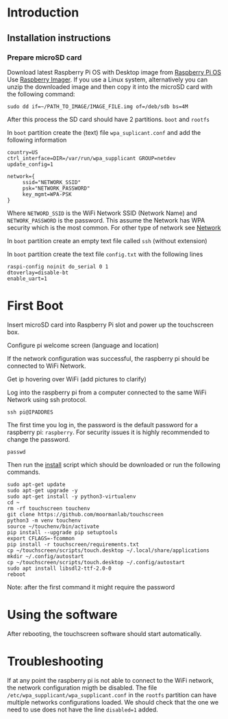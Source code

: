 # Introduction



## Installation instructions

### Prepare microSD card

Download latest Raspberry Pi OS with Desktop image from [Raspberry Pi OS](https://www.raspberrypi.org/software/operating-systems/#raspberry-pi-os-32-bit)
Use [Raspberry Imager](https://www.raspberrypi.org/software/). If you use a Linux system, alternatively you can unzip the downloaded image and then copy it into the microSD card with the following command:
```
sudo dd if=~/PATH_TO_IMAGE/IMAGE_FILE.img of=/deb/sdb bs=4M
```

After this process the SD card should have 2 partitions. `boot` and `rootfs`

In `boot` partition create the (text) file `wpa_suplicant.conf` and add the following information

```
country=US
ctrl_interface=DIR=/var/run/wpa_supplicant GROUP=netdev
update_config=1

network={
     ssid="NETWORK_SSID"
     psk="NETWORK_PASSWORD"
     key_mgmt=WPA-PSK
}
```

Where `NETWORD_SSID` is the WiFi Network SSID (Network Name) and `NETWORK_PASSWORD` is the password. This assume the Network has WPA security which is the most common.
For other type of network see [Network](networks.md)

In `boot` partition create an empty text file called `ssh` (without extension)

In `boot` partition create the text file `config.txt` with the following lines

```
raspi-config noinit do_serial 0 1
dtoverlay=disable-bt
enable_uart=1
```

# First Boot

Insert microSD card into Raspberry Pi slot and power up the touchscreen box.

Configure pi welcome screen (language and location)

If the network configuration was successful, the raspberry pi should be connected to WiFi Network.
 
Get ip hovering over WiFi (add pictures to clarify)

Log into the raspberry pi from a computer connected to the same WiFi Network using ssh protocol.
```
ssh pi@IPADDRES
```
The first time you log in, the password is the default password for a raspberry pi: `raspberry`.
For security issues it is highly recommended to change the password.

```
passwd
```

Then run the [install](scripts/install.sh) script which should be downloaded or run the following commands.
```
sudo apt-get update
sudo apt-get upgrade -y 
sudo apt-get install -y python3-virtualenv 
cd ~
rm -rf touchscreen touchenv
git clone https://github.com/moormanlab/touchscreen
python3 -m venv touchenv
source ~/touchenv/bin/activate
pip install --upgrade pip setuptools
export CFLAGS=-fcommon
pip install -r touchscreen/requirements.txt
cp ~/touchscreen/scripts/touch.desktop ~/.local/share/applications
mkdir ~/.config/autostart
cp ~/touchscreen/scripts/touch.desktop ~/.config/autostart
sudo apt install libsdl2-ttf-2.0-0
reboot
```
Note: after the first command it might require the password


# Using the software

After rebooting, the touchscreen software should start automatically.


# Troubleshooting

If at any point the raspberry pi is not able to connect to the WiFi network, the network configuration migth be disabled.
The file `/etc/wpa_supplicant/wpa_supplicant.conf` in the `rootfs` partition can have multiple networks configurations loaded.
We should check that the one we need to use does not have the line `disabled=1` added.
